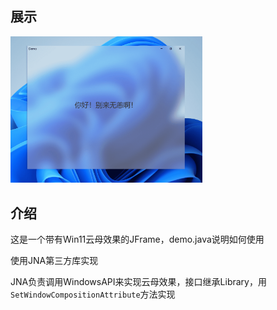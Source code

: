 ## 展示
<img src="./Pictures/demo.png" alt="image-20241217173028697" style="zoom: 30%;" />

## 介绍
这是一个带有Win11云母效果的JFrame，demo.java说明如何使用

使用JNA第三方库实现

JNA负责调用WindowsAPI来实现云母效果，接口继承Library，用`SetWindowCompositionAttribute`方法实现
